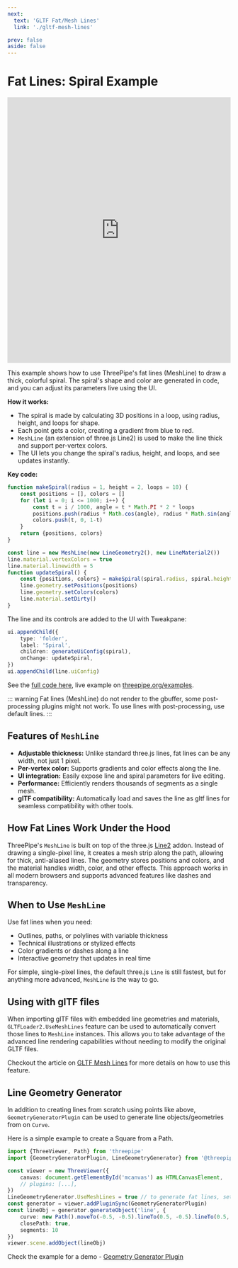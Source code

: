 ```yaml
---
next:
  text: 'GLTF Fat/Mesh Lines'
  link: './gltf-mesh-lines'

prev: false
aside: false
---
```


# Fat Lines: Spiral Example

<iframe src="https://threepipe.org/examples/fat-line-spiral/" style="width:100%;height:600px;border:none;"></iframe>

This example shows how to use ThreePipe's fat lines (MeshLine) to draw a thick, colorful spiral. The spiral's shape and color are generated in code, and you can adjust its parameters live using the UI.

**How it works:**
- The spiral is made by calculating 3D positions in a loop, using radius, height, and loops for shape.
- Each point gets a color, creating a gradient from blue to red.
- `MeshLine` (an extension of three.js Line2) is used to make the line thick and support per-vertex colors.
- The UI lets you change the spiral's radius, height, and loops, and see updates instantly.

**Key code:**

```typescript
function makeSpiral(radius = 1, height = 2, loops = 10) {
    const positions = [], colors = []
    for (let i = 0; i <= 1000; i++) {
        const t = i / 1000, angle = t * Math.PI * 2 * loops
        positions.push(radius * Math.cos(angle), radius * Math.sin(angle), t * height - height/2)
        colors.push(t, 0, 1-t)
    }
    return {positions, colors}
}

const line = new MeshLine(new LineGeometry2(), new LineMaterial2())
line.material.vertexColors = true
line.material.linewidth = 5
function updateSpiral() {
    const {positions, colors} = makeSpiral(spiral.radius, spiral.height, spiral.loops)
    line.geometry.setPositions(positions)
    line.geometry.setColors(colors)
    line.material.setDirty()
}
```

The line and its controls are added to the UI with Tweakpane:

```typescript
ui.appendChild({
    type: 'folder',
    label: 'Spiral',
    children: generateUiConfig(spiral),
    onChange: updateSpiral,
})
ui.appendChild(line.uiConfig)
```

See the [full code here](https://github.com/repalash/threepipe/blob/master/examples/fat-line-spiral/script.ts), live example on [threepipe.org/examples](https://threepipe.org/examples/fat-line-spiral/).

::: warning
Fat lines (MeshLine) do not render to the gbuffer, some post-processing plugins might not work. To use lines with post-processing, use default lines.
:::

## Features of `MeshLine`

- **Adjustable thickness:** Unlike standard three.js lines, fat lines can be any width, not just 1 pixel.
- **Per-vertex color:** Supports gradients and color effects along the line.
- **UI integration:** Easily expose line and spiral parameters for live editing.
- **Performance:** Efficiently renders thousands of segments as a single mesh.
- **glTF compatibility:** Automatically load and saves the line as gltf lines for seamless compatibility with other tools.

## How Fat Lines Work Under the Hood

ThreePipe's `MeshLine` is built on top of the three.js [Line2](https://threejs.org/docs/#examples/en/lines/Line2) addon. Instead of drawing a single-pixel line, it creates a mesh strip along the path, allowing for thick, anti-aliased lines. The geometry stores positions and colors, and the material handles width, color, and other effects. This approach works in all modern browsers and supports advanced features like dashes and transparency.

## When to Use `MeshLine`

Use fat lines when you need:
- Outlines, paths, or polylines with variable thickness
- Technical illustrations or stylized effects
- Color gradients or dashes along a line
- Interactive geometry that updates in real time

For simple, single-pixel lines, the default three.js `Line` is still fastest, but for anything more advanced, `MeshLine` is the way to go.

## Using with glTF files

When importing glTF files with embedded line geometries and materials, `GLTFLoader2.UseMeshLines` feature can be used to automatically convert those lines to `MeshLine` instances. This allows you to take advantage of the advanced line rendering capabilities without needing to modify the original GLTF files.

Checkout the article on [GLTF Mesh Lines](./gltf-mesh-lines) for more details on how to use this feature.

## Line Geometry Generator

In addition to creating lines from scratch using points like above, `GeometryGeneratorPlugin` can be used to generate line objects/geometries from on `Curve`.

Here is a simple example to create a Square from a Path.
```typescript
import {ThreeViewer, Path} from 'threepipe'
import {GeometryGeneratorPlugin, LineGeometryGenerator} from '@threepipe/plugin-geometry-generator'

const viewer = new ThreeViewer({
    canvas: document.getElementById('mcanvas') as HTMLCanvasElement,
    // plugins: [...],
})
LineGeometryGenerator.UseMeshLines = true // to generate fat lines, set before adding the plugin
const generator = viewer.addPluginSync(GeometryGeneratorPlugin)
const lineObj = generator.generateObject('line', {
    curve: new Path().moveTo(-0.5, -0.5).lineTo(0.5, -0.5).lineTo(0.5, 0.5).lineTo(-0.5, 0.5), 
    closePath: true, 
    segments: 10
})
viewer.scene.addObject(lineObj)
```

Check the example for a demo - [Geometry Generator Plugin](https://threepipe.org/examples/#geometry-generator-plugin/)
